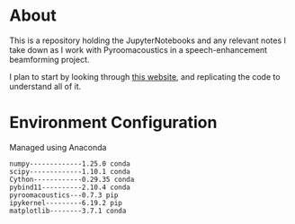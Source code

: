# About

This is a repository holding the JupyterNotebooks and any relevant notes I take down as I work with Pyroomacoustics in a speech-enhancement beamforming project.

I plan to start by looking through [this website](https://pyroomacoustics.readthedocs.io/en/pypi-release/index.html), and replicating the code to understand all of it.

# Environment Configuration

Managed using Anaconda

```
numpy-------------1.25.0 conda
scipy-------------1.10.1 conda
Cython------------0.29.35 conda
pybind11----------2.10.4 conda
pyroomacoustics---0.7.3 pip
ipykernel---------6.19.2 pip
matplotlib--------3.7.1 conda
```
